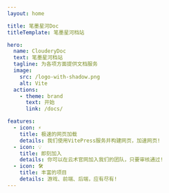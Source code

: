 ```yaml
---
layout: home

title: 笔墨星河Doc
titleTemplate: 笔墨星河档站

hero:
  name: ClouderyDoc
  text: 笔墨星河档站
  tagline: 为各项方面提供文档服务
  image:
    src: /logo-with-shadow.png
    alt: Vite
  actions:
    - theme: brand
      text: 开始
      link: /docs/

features:
  - icon: ⚡️
    title: 极速的网页加载
    details: 我们使用VitePress服务并构建网页，加速网页!
  - icon: 💡
    title: 即刻加入
    details: 你可以在云术官网加入我们的团队，只要审核通过!
  - icon: 🛠️
    title: 丰富的项目
    details: 游戏、前端、后端，应有尽有!
---
```


<script setup>
import { onMounted } from 'vue'
import { fetchReleaseTag } from './.vitepress/utils/fetchReleaseTag.js'

onMounted(() => {
  fetchReleaseTag()
})
</script>